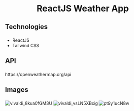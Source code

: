 <h1 align="center">ReactJS Weather App</h1>

###

<h2 align="left">Technologies</h2>

###

<ul align="left">
  <li>ReactJS</li>
  <li>Tailwind CSS</li>
</ul>

###

<h2 align="left">API</h2>

###

<p>https://openweathermap.org/api</p>

###

<h2 align="left">Images</h2>

###

![vivaldi_8kua0fGM3U](https://github.com/frkylmz/iWeather/assets/70021191/3aff67c3-f32b-4a4f-9806-f5093c69cda0)
![vivaldi_vsLN5XBxig](https://github.com/frkylmz/iWeather/assets/70021191/ba8ad8b5-b21a-442d-8bf3-75c5f3b726e5)
![pt9y1ucN8w](https://github.com/frkylmz/iWeather/assets/70021191/6687ebbd-9941-4856-9248-5a12d67b1e73)
